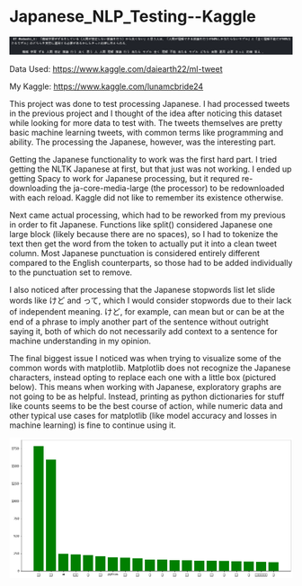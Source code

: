 # Japanese_NLP_Testing--Kaggle

![Japanese Data](https://github.com/Luna-McBride/Japanese_NLP_Testing--Kaggle/blob/master/JapaneseProcessing.png)

Data Used: https://www.kaggle.com/daiearth22/ml-tweet

My Kaggle: https://www.kaggle.com/lunamcbride24

This project was done to test processing Japanese. I had processed tweets in the previous project and I thought of the idea after noticing this dataset while looking for more data to test with. The tweets themselves are pretty basic machine learning tweets, with common terms like programming and ability. The processing the Japanese, however, was the interesting part.

Getting the Japanese functionality to work was the first hard part. I tried getting the NLTK Japanese at first, but that just was not working. I ended up getting Spacy to work for Japanese processing, but it requred re-downloading the ja-core-media-large (the processor) to be redownloaded with each reload. Kaggle did not like to remember its existence otherwise.

Next came actual processing, which had to be reworked from my previous in order to fit Japanese. Functions like split() considered Japanese one large block (likely because there are no spaces), so I had to tokenize the text then get the word from the token to actually put it into a clean tweet column. Most Japanese punctuation is considered entirely different compared to the English counterparts, so those had to be added individually to the punctuation set to remove. 

I also noticed after processing that the Japanese stopwords list let slide words like けど and って, which I would consider stopwords due to their lack of independent meaning. けど, for example, can mean but or can be at the end of a phrase to imply another part of the sentence without outright saying it, both of which do not necessarily add context to a sentence for machine understanding in my opinion.

The final biggest issue I noticed was when trying to visualize some of the common words with matplotlib. Matplotlib does not recognize the Japanese characters, instead opting to replace each one with a little box (pictured below). This means when working with Japanese, exploratory graphs are not going to be as helpful. Instead, printing as python dictionaries for stuff like counts seems to be the best course of action, while numeric data and other typical use cases for matplotlib (like model accuracy and losses in machine learning) is fine to continue using it.

![Box Graph](https://github.com/Luna-McBride/Japanese_NLP_Testing--Kaggle/blob/master/JapaneseProcessingGraph.png)
